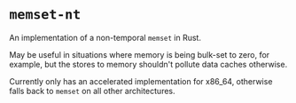 # `memset-nt`

An implementation of a non-temporal `memset` in Rust.

May be useful in situations where memory is being bulk-set to zero, for example,
but the stores to memory shouldn't pollute data caches otherwise.

Currently only has an accelerated implementation for x86\_64, otherwise falls
back to `memset` on all other architectures.
